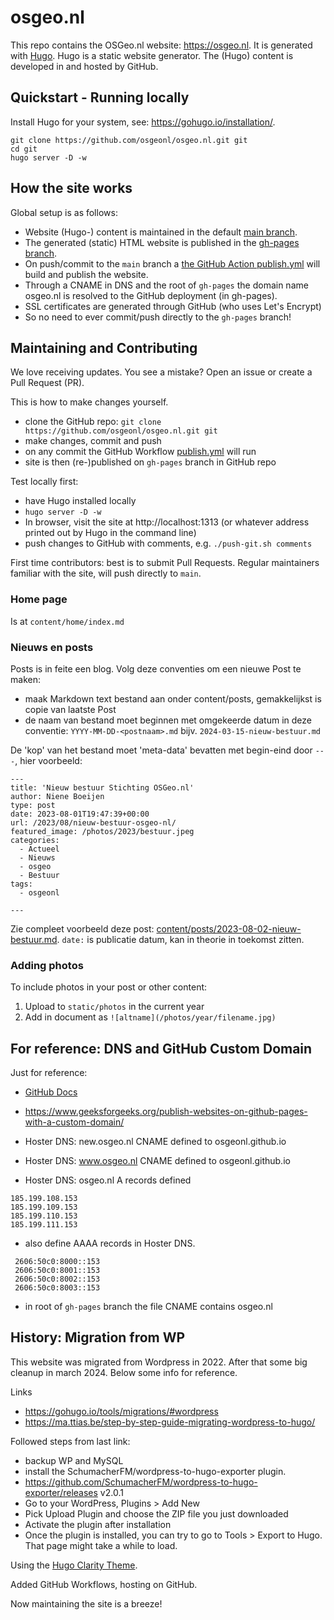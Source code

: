 # osgeo.nl
This repo contains the OSGeo.nl website: https://osgeo.nl. 
It is generated with [Hugo](https://gohugo.io/). 
Hugo is a static website generator.
The (Hugo) content is developed in and hosted by GitHub. 
 

## Quickstart - Running locally

Install Hugo for your system, see: https://gohugo.io/installation/.

```
git clone https://github.com/osgeonl/osgeo.nl.git git
cd git  
hugo server -D -w  
```

## How the site works
      
Global setup is as follows:

* Website (Hugo-) content is maintained in the default [main branch](https://github.com/osgeonl/osgeo.nl/tree/main).
* The generated (static) HTML website is published in the [gh-pages branch](https://github.com/osgeonl/osgeo.nl/tree/gh-pages).
* On push/commit to the `main` branch a [the GitHub Action publish.yml](.github/workflows/publish.yml) will build and publish the website.
* Through a CNAME in DNS and the root of `gh-pages` the domain name osgeo.nl is resolved to the GitHub deployment (in gh-pages).
* SSL certificates are generated through GitHub (who uses Let's Encrypt)
* So no need to ever commit/push directly to the `gh-pages` branch!

## Maintaining and Contributing

We love receiving updates. You see a mistake? Open an issue or create a Pull Request (PR).

This is how to make changes yourself.

* clone the GitHub repo: `git clone https://github.com/osgeonl/osgeo.nl.git git`
* make changes, commit and push
* on any commit the GitHub Workflow [publish.yml](.github/workflows/publish.yml) will run
* site is then (re-)published on `gh-pages` branch in GitHub repo

Test locally first:

* have Hugo installed locally
* `hugo server -D -w`  
* In browser, visit the site at http://localhost:1313 (or whatever address printed out by Hugo in the command line)
* push changes to GitHub with comments, e.g. `./push-git.sh comments`

First time contributors: best is to submit Pull Requests. 
Regular maintainers familiar with the site, will push directly to `main`.

### Home page

Is at `content/home/index.md`

### Nieuws en posts
 
Posts is in feite een blog. Volg deze conventies om een nieuwe Post te maken:
 
* maak Markdown text bestand aan onder content/posts, gemakkelijkst is copie van laatste Post
* de naam van bestand moet beginnen met omgekeerde datum in deze conventie: `YYYY-MM-DD-<postnaam>.md` bijv. `2024-03-15-nieuw-bestuur.md`

De 'kop' van het bestand moet 'meta-data' bevatten met begin-eind door `---`, hier voorbeeld:

```
---
title: 'Nieuw bestuur Stichting OSGeo.nl'
author: Niene Boeijen
type: post
date: 2023-08-01T19:47:39+00:00
url: /2023/08/nieuw-bestuur-osgeo-nl/
featured_image: /photos/2023/bestuur.jpeg
categories:
  - Actueel
  - Nieuws
  - osgeo
  - Bestuur
tags:
  - osgeonl

---

```
 
Zie compleet voorbeeld deze post: 
[content/posts/2023-08-02-nieuw-bestuur.md](content/posts/2023-08-02-nieuw-bestuur.md).
`date:` is publicatie datum, kan in theorie in toekomst zitten.

### Adding photos 

To include photos in your post or other content:

1. Upload to `static/photos` in the current year
2. Add in document as `![altname](/photos/year/filename.jpg)`


## For reference: DNS and GitHub Custom Domain

Just for reference:
 
* [GitHub Docs](https://docs.github.com/en/pages/configuring-a-custom-domain-for-your-github-pages-site/managing-a-custom-domain-for-your-github-pages-site)
* https://www.geeksforgeeks.org/publish-websites-on-github-pages-with-a-custom-domain/

* Hoster DNS: new.osgeo.nl CNAME defined to osgeonl.github.io
* Hoster DNS: www.osgeo.nl CNAME defined to osgeonl.github.io
* Hoster DNS: osgeo.nl A records defined

```
185.199.108.153
185.199.109.153
185.199.110.153
185.199.111.153

```
* also define AAAA records in Hoster DNS.

```
 2606:50c0:8000::153
 2606:50c0:8001::153 
 2606:50c0:8002::153 
 2606:50c0:8003::153

```
* in root of `gh-pages` branch the file CNAME contains osgeo.nl

## History: Migration from WP
This website was migrated from Wordpress in 2022. After that some big cleanup in march 2024.
Below some info for reference.

Links

* https://gohugo.io/tools/migrations/#wordpress
* https://ma.ttias.be/step-by-step-guide-migrating-wordpress-to-hugo/

Followed steps from last link:

* backup WP and MySQL 
* install the SchumacherFM/wordpress-to-hugo-exporter plugin. 
* https://github.com/SchumacherFM/wordpress-to-hugo-exporter/releases v2.0.1 
* Go to your WordPress, Plugins > Add New
* Pick Upload Plugin and choose the ZIP file you just downloaded
* Activate the plugin after installation
* Once the plugin is installed, you can try to go to Tools > Export to Hugo. That page might take a while to load.

Using the [Hugo Clarity Theme](https://github.com/chipzoller/hugo-clarity).

Added GitHub Workflows, hosting on GitHub. 

Now maintaining the site is a breeze!
